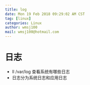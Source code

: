 ```yaml
---
title: log
date: Mon 19 Feb 2018 09:29:02 AM CST
tag: [linux]
categories: Linux
author: wmsj100
mail: wmsj100@hotmail.com
---
```


# 日志
- ll /var/log 查看系统有哪些日志
- 日志分为系统日志和应用日志
